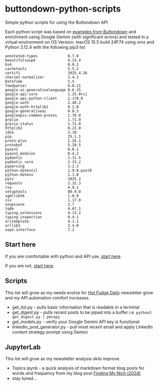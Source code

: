 # buttondown-python-scripts
Simple python scripts for using the Buttondown API

Each python script was based on [examples from Buttondown](https://docs.buttondown.email/api-emails-introduction) and enrichment using Google Gemini (with significant errors) and tested in a virtual environment on OS Version: macOS 15.5 build 24F74 using omz and Python 3.12.4 with the following pip3 list

```
annotated-types              0.7.0
beautifulsoup4               4.13.4
bs4                          0.0.2
cachetools                   5.5.2
certifi                      2025.4.26
charset-normalizer           3.4.2
DateTime                     5.5
feedparser                   6.0.11
google-ai-generativelanguage 0.6.15
google-api-core              2.25.0rc1
google-api-python-client     2.170.0
google-auth                  2.40.2
google-auth-httplib2         0.2.0
google-generativeai          0.8.5
googleapis-common-protos     1.70.0
grpcio                       1.71.0
grpcio-status                1.71.0
httplib2                     0.22.0
idna                         3.10
pip                          25.1.1
proto-plus                   1.26.1
protobuf                     5.29.5
pyasn1                       0.6.1
pyasn1_modules               0.4.2
pydantic                     2.11.5
pydantic_core                2.33.2
pyparsing                    3.2.3
python-dateutil              2.9.0.post0
python-dotenv                1.1.0
pytz                         2025.2
requests                     2.32.3
rsa                          4.9.1
setuptools                   80.9.0
sgmllib3k                    1.0.0
six                          1.17.0
soupsieve                    2.7
tqdm                         4.67.1
typing_extensions            4.13.2
typing-inspection            0.4.1
uritemplate                  4.1.1
urllib3                      2.4.0
zope.interface               7.2
```

## Start here

If you are comfortable with python and API use, [start here](https://docs.buttondown.email/api-introduction).

If you are not, [start here](https://www.studytonight.com/post/python-virtual-environment-setup-on-mac-osx-easiest-way).

## Scripts

This list will grow as my needs evolve for [Hot Fudge Daily](https://hot.fudge.org) newsletter grow and my API automation comfort increases.

- get_list.py - pulls basic information that is readable in a terminal 
- get_digest.py - pulls recent posts to be piped into a buffer i.e. ```python3 get_digest.py | pbcopy```
- get_models.py - verify your Google Gemini API key is functional
- linkedin_post_generator.py - pull most recent email and apply LinkedIn content strategy prompt using Gemini

## JupyterLab 

This list will grow as my newsletter analysis skils improve.

- Topics.ipynb - a quick analysis of markdown format blog posts for words and frequency from my blog post [Finding My Nich (2024)](https://fudge.org/archive/finding-my-niche) 
- stay tuned...
